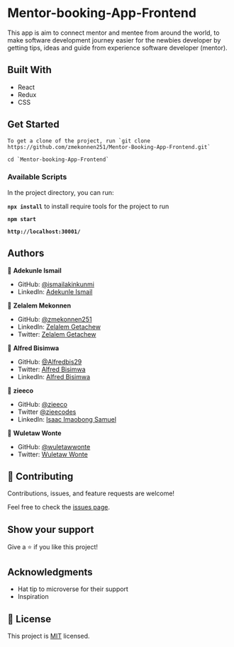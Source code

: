 # Mentor-booking-App-Frontend

This app is aim to connect mentor and mentee from around the world, to make software development journey easier for the newbies developer by getting tips, ideas and guide from experience software developer (mentor).

## Built With

- React
- Redux
- CSS

## Get Started

```
To get a clone of the project, run `git clone https://github.com/zmekonnen251/Mentor-Booking-App-Frontend.git`

```

```
cd `Mentor-booking-App-Frontend`
```

### Available Scripts

In the project directory, you can run:

**`npx install`** to install require tools for the project to run

**`npm start`**

**`http://localhost:30001/`**

## Authors

👤 **Adekunle Ismail**

- GitHub: [@ismailakinkunmi](https://github.com/ismailakinkunmi)
- LinkedIn: [Adekunle Ismail](https://www.linkedin.com/in/adismail4/)

👤 **Zelalem Mekonnen**

- GitHub: [@zmekonnen251](https://github.com/zmekonnen251)
- LinkedIn: [Zelalem Getachew](https://www.linkedin.com/in/zelalem-getachew/)
- Twitter: [Zelalem Getachew](https://twitter.com/mek_zela)

👤 **Alfred Bisimwa**

- GitHub: [@Alfredbis29](https://github.com/Alfredbis29)
- Twitter: [Alfred Bisimwa](https://twitter.com/AlfredBisimwa1)
- LinkedIn: [Alfred Bisimwa](https://www.linkedin.com/in/alfred-bisimwa-0501a81a8/)

👤 **zieeco**

- GitHub: [@zieeco](https://github.com/zieeco)
- Twitter [@zieecodes](https://twitter.com/zieecodes)
- LinkedIn: [Isaac Imaobong Samuel](https://www.linkedin.com/in/isaac-imaobong-samuel)

👤 **Wuletaw Wonte**

- GitHub: [@wuletawwonte](https://github.com/wuletawwonte)
- Twitter: [Wuletaw Wonte](https://twitter.com/wuletaww)

## 🤝 Contributing

Contributions, issues, and feature requests are welcome!

Feel free to check the [issues page](../../issues/).

## Show your support

Give a ⭐️ if you like this project!

## Acknowledgments

- Hat tip to microverse for their support
- Inspiration

## 📝 License

This project is [MIT](./MIT.md) licensed.

